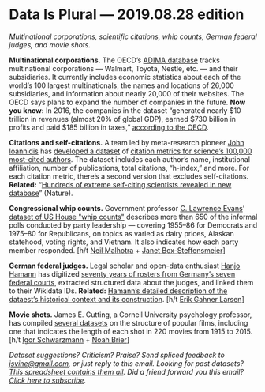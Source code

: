 Data Is Plural — 2019.08.28 edition
===================================

*Multinational corporations, scientific citations, whip counts, German federal judges, and movie shots.*


__Multinational corporations.__ The OECD’s [ADIMA database](http://www.oecd.org/sdd/its/measuring-multinational-enterprises.htm) tracks multinational corporations — Walmart, Toyota, Nestle, etc. — and their subsidiaries. It currently includes economic statistics about each of the world’s 100 largest multinationals, the names and locations of 26,000 subsidiaries, and information about nearly 20,000 of their websites. The OECD says plans to expand the number of companies in the future. __Now you know:__ In 2016, the companies in the dataset “generated nearly $10 trillion in revenues (almost 20% of global GDP), earned $730 billion in profits and paid $185 billion in taxes,” [according to the OECD](http://www.oecd.org/sdd/its/statistical-insights-the-adima-database-on-multinational-enterprises.htm).


__Citations and self-citations.__ A team led by meta-research pioneer [John Ioannidis](https://profiles.stanford.edu/john-ioannidis) has [developed a dataset](https://journals.plos.org/plosbiology/article?id=10.1371/journal.pbio.3000384) of [citation metrics for science’s 100,000 most-cited authors](https://data.mendeley.com/datasets/btchxktzyw/1). The dataset includes each author’s name, institutional affiliation, number of publications, total citations, “h-index,” and more. For each citation metric, there’s a second version that excludes self-citations. __Related:__ “[Hundreds of extreme self-citing scientists revealed in new database](https://www.nature.com/articles/d41586-019-02479-7)” (Nature).


__Congressional whip counts.__ Government professor [C. Lawrence Evans](https://wmpeople.wm.edu/site/page/clevan/home)’ [dataset of US House "whip counts"](https://wmpeople.wm.edu/site/page/clevan/congressionalwhipcountdatabase) describes more than 650 of the informal polls conducted by party leadership — covering 1955–86 for Democrats and 1975–80 for Republicans, on topics as varied as dairy prices, Alaskan statehood, voting rights, and Vietnam. It also indicates how each party member responded. [h/t [Neil Malhotra](https://twitter.com/namalhotra/status/1165700263824375809) + [Janet Box-Steffensmeier](https://twitter.com/jboxstef/status/1138153812248616965)]


__German federal judges.__ Legal scholar and open-data enthusiast [Hanjo Hamann](https://www.coll.mpg.de/hanjo-hamann) has digitized [seventy years of rosters from Germany’s seven federal courts](http://www.richter-im-internet.de), extracted structured data about the judges, and linked them to their Wikidata IDs. __Related:__ [Hamann’s detailed description of the dataest’s historical context and its construction](https://onlinelibrary.wiley.com/doi/full/10.1111/jels.12230). [h/t [Erik Gahner Larsen](https://github.com/erikgahner/PolData)]


__Movie shots.__ James E. Cutting, a Cornell University psychology professor, has compiled [several datasets](http://people.psych.cornell.edu/~jec7/data.htm) on the structure of popular films, including one that indicates the length of each shot in 220 movies from 1915 to 2015. [h/t [Igor Schwarzmann](https://twitter.com/zeigor) + [Noah Brier](https://whyisthisinteresting.substack.com/p/why-is-this-interesting-the-hostile)]


*Dataset suggestions? Criticism? Praise? Send spliced feedback to <jsvine@gmail.com>, or just reply to this email. Looking for past datasets? [This spreadsheet contains them all](https://docs.google.com/spreadsheets/d/1wZhPLMCHKJvwOkP4juclhjFgqIY8fQFMemwKL2c64vk). Did a friend forward you this email? [Click here to subscribe](https://tinyletter.com/data-is-plural).*